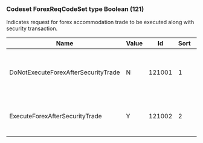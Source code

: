 ### Codeset ForexReqCodeSet type Boolean (121)

Indicates request for forex accommodation trade to be executed along with security transaction.

| Name                                | Value | Id     | Sort | Synopsis                                  |
|-------------------------------------|-------|--------|------|-------------------------------------------|
| DoNotExecuteForexAfterSecurityTrade | N     | 121001 | 1    | Do Not Execute Forex After Security Trade |
| ExecuteForexAfterSecurityTrade      | Y     | 121002 | 2    | Execute Forex After Security Trade        |

